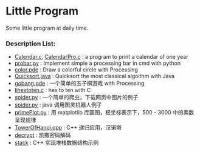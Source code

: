 # Little Program
Some little program at daily time.
### Description List:
* [Calendar.c](https://github.com/foolself/LittleProgram/blob/master/Calendar.c), [CalendarPro.c](https://github.com/foolself/LittleProgram/blob/master/CalendarPro.c) : a program to print a calendar of one year
* [probar.py](https://github.com/foolself/LittleProgram/blob/master/probar.py) : Implement simple a processing bar in cmd with python
* [color.pde](https://github.com/foolself/LittleProgram/blob/master/color.pde) : Draw a colorful circle with Processing
* [Quicksort.java](https://github.com/foolself/LittleProgram/blob/master/Quicksort.java) : Quicksort the most classical algoithm with Java
* [gobang.pde](https://github.com/foolself/LittleProgram/blob/master/gobang.pde) : 一个简单的五子棋游戏 with Processing
* [lihextoten.c](https://github.com/foolself/LittleProgram/blob/master/hextoten.c) : hex to ten with C
* [spider.py](https://github.com/foolself/LittleProgram/blob/master/spider.py) : 一个简单的爬虫，下载网页中图片的例子
* [spider.py](https://github.com/foolself/LittleProgram/blob/master/TulingRobot.java) : java 调用图灵机器人例子
* [primePlot.py](https://github.com/foolself/LittleProgram/blob/master/primePlot.py) : 用 matplotlib 库画图，极坐标表示下，500 - 3000 中的素数呈现规律
* [TowerOfHanoi.cpp](https://github.com/foolself/LittleProgram/blob/master/TowerOfHanoi.cpp) : C++ 递归应用，汉诺塔
* [decrypt](https://github.com/foolself/LittleProgram/blob/master/decrypt) : 凯撒密码解码
* [stack](https://github.com/foolself/LittleProgram/blob/master/stack) : C++ 实现堆栈数据结构示例

